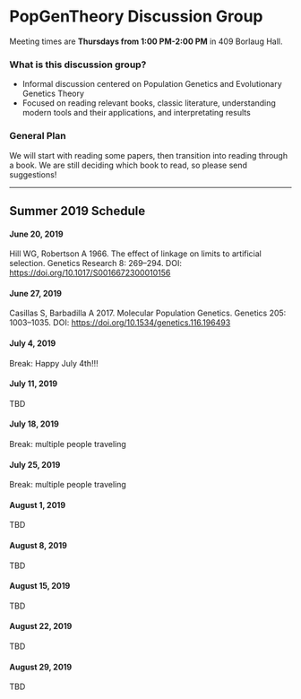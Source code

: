 # PopGenTheory Discussion Group

Meeting times are **Thursdays from 1:00 PM-2:00 PM** in 409 Borlaug Hall.

### What is this discussion group?
- Informal discussion centered on Population Genetics and Evolutionary Genetics Theory
- Focused on reading relevant books, classic literature, understanding modern tools and their applications, and interpretating results

### General Plan

We will start with reading some papers, then transition into reading through a book. We are still deciding which book to read, so please send suggestions!

---

## Summer 2019 Schedule

#### June 20, 2019
Hill WG, Robertson A 1966. The effect of linkage on limits to artificial selection. Genetics Research 8: 269–294.
DOI: https://doi.org/10.1017/S0016672300010156

#### June 27, 2019
Casillas S, Barbadilla A 2017. Molecular Population Genetics. Genetics 205: 1003–1035. DOI: https://doi.org/10.1534/genetics.116.196493

#### July 4, 2019
Break: Happy July 4th!!!

#### July 11, 2019
TBD

#### July 18, 2019
Break: multiple people traveling

#### July 25, 2019
Break: multiple people traveling

#### August 1, 2019
TBD

#### August 8, 2019
TBD

#### August 15, 2019
TBD

#### August 22, 2019
TBD

#### August 29, 2019
TBD
